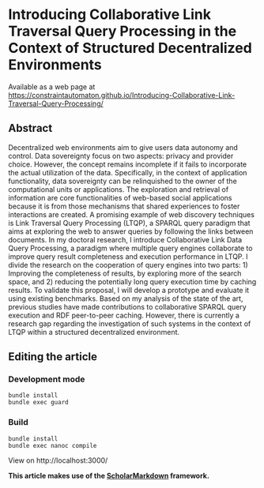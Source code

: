 # Introducing Collaborative Link Traversal Query Processing in the Context of Structured Decentralized Environments
Available as a web page at https://constraintautomaton.github.io/Introducing-Collaborative-Link-Traversal-Query-Processing/
## Abstract
Decentralized web environments aim to give users data autonomy and control.
Data sovereignty focus on two aspects: privacy and provider choice.
However, the concept remains incomplete if it fails to incorporate the actual utilization of the data.
Specifically, in the context of application functionality,
data sovereignty can be relinquished to the owner of the computational units or applications.
The exploration and retrieval of information are core functionalities of web-based social
applications because it is from those mechanisms that shared experiences to foster interactions are created.
A promising example of web discovery techniques is Link Traversal Query Processing (LTQP),
a SPARQL query paradigm that aims at exploring the web to answer queries by following the links between documents.
In my doctoral research, I introduce Collaborative Link Data Query Processing,
a paradigm where multiple query engines collaborate to improve query result completeness and execution performance in LTQP.
I divide the research on the cooperation of query engines into two parts: 1) Improving the completeness of results, by exploring more of the search space,
and 2) reducing the potentially long query execution time by caching results.
To validate this proposal, I will develop a prototype and evaluate it using existing benchmarks.
Based on my analysis of the state of the art,
previous studies have made contributions to collaborative SPARQL query execution and RDF peer-to-peer caching.
However, there is currently a research gap regarding the investigation of such systems in
the context of LTQP within a structured decentralized environment.

## Editing the article
### Development mode
```
bundle install
bundle exec guard
```

### Build
```
bundle install
bundle exec nanoc compile
```

View on http://localhost:3000/

**This article makes use of the [ScholarMarkdown](https://github.com/rubensworks/ScholarMarkdown/) framework.**

